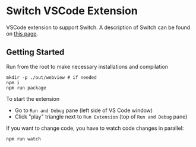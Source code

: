 # Switch VSCode Extension

VSCode extension to support Switch. A description of Switch can be found on [this page](https://switch-model.org/).

## Getting Started
Run from the root to make necessary installations and compilation

```
mkdir -p ./out/webview # if needed
npm i
npm run package
```
To start the extension
* Go to `Run and Debug` pane (left side of VS Code window)
* Click "play" triangle next to `Run Extension` (top of `Run and Debug` pane)

If you want to change code, you have to watch code changes in parallel:
```
npm run watch
```
